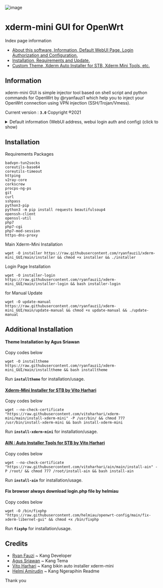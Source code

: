 
![image](https://user-images.githubusercontent.com/20932301/125009423-bb764400-e08e-11eb-8645-46c9bf7fa74b.png)

# xderm-mini GUI for OpenWrt
Index page information
- [About this software, Information, Default WebUI Page, Login Authorization and Configuration.](https://github.com/ryanfauzi1/xderm-mini_GUI#information)
- [Installation, Requirements and Update.](https://github.com/ryanfauzi1/xderm-mini_GUI#installation)
- [Custom Theme, Xderm Auto Installer for STB, Xderm Mini Tools, etc.](https://github.com/ryanfauzi1/xderm-mini_GUI#additional-installation)


## Information
xderm-mini GUI is simple injector tool based on shell script and python commands for OpenWrt by @ryanfauzi1 which help you to inject your OpenWrt connection using VPN injection (SSH/Trojan/Vmess).

Current version : **```3.0```** Copyright ®2021

<details><summary>Default information (WebUI address, webui login auth and config) (click to show)</summary>
<p>
  
Default **WebUI Page** : http://192.168.1.1/xderm

Default **auth.txt** (WebUI Login Information) 

```
Username  : admin
Password  : xderm
```

you can change authentication by editing ```/root/auth.txt``` file or by running ```xdrauth``` command using terminal then follow the instructions.

Default **config.txt** 
```
host=103.157.1xx.xx
port=443
pudp=7300
user=ryanxxxx
pass=123xxx
sni=www.xxx.xx
vmess://eyJhZGQiOixxxxxxx
trojan://user@server:port
```
  
</p>
</details>

## Installation
Requirements Packages
```
badvpn-tun2socks
coreutils-base64
coreutils-timeout
httping
v2ray-core
corkscrew
procps-ng-ps
git
curl
sshpass
python3-pip
python3 -m pip install requests beautifulsoup4
openssh-client
openssl-util
php7
php7-cgi
php7-mod-session
https-dns-proxy
```

Main Xderm-Mini Installation
```
wget -O installer https://raw.githubusercontent.com/ryanfauzi1/xderm-mini_GUI/main/installer && chmod +x installer && ./installer
```

Login Page Installation
```
wget -O installer-login https://raw.githubusercontent.com/ryanfauzi1/xderm-mini_GUI/main/installer-login && bash installer-login
```

for Manual Update
```
wget -O update-manual https://raw.githubusercontent.com/ryanfauzi1/xderm-mini_GUI/main/update-manual && chmod +x update-manual && ./update-manual
```

## Additional Installation
#### Theme Installation by Agus Sriawan
Copy codes below
```
wget -O installtheme https://raw.githubusercontent.com/ryanfauzi1/xderm-mini_GUI/main/installtheme && bash installtheme
```
Run **```installtheme```** for installation/usage.

#### [Xderm-Mini Installer for STB by Vito Harhari](https://github.com/vitoharhari/xderm-mini)
Copy codes below
```
wget --no-check-certificate "https://raw.githubusercontent.com/vitoharhari/xderm-mini/main/install-xderm-mini" -P /usr/bin/ && chmod 777 /usr/bin/install-xderm-mini && bash install-xderm-mini
```
Run **```install-xderm-mini```** for installation/usage.

#### [AIN : Auto Installer Tools for STB by Vito Harhari](https://github.com/vitoharhari/ain)
Copy codes below
```
wget --no-check-certificate "https://raw.githubusercontent.com/vitoharhari/ain/main/install-ain" -P /root/ && chmod 777 /root/install-ain && bash install-ain
```
Run **```install-ain```** for installation/usage.


#### Fix browser always download login.php file by helmiau
Copy codes below
```
wget -O /bin/fixphp "https://raw.githubusercontent.com/helmiau/openwrt-config/main/fix-xderm-libernet-gui" && chmod +x /bin/fixphp
```
Run **```fixphp```** for installation/usage.

## Credits
- [Ryan Fauzi](https://github.com/ryanfauzi1) ~ Kang Developer
- [Agus Sriawan](https://www.facebook.com/agussriawan.id) ~ Kang Tema
- [Vito Harhari](https://github.com/vitoharhari) ~ Kang bikin auto installer xderm-mini
- [Helmi Amirudin](https://github.com/helmiau) ~ Kang Ngerapihin Readme

Thank you
